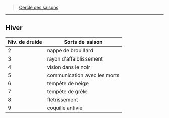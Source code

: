 ﻿---
!GenericItem
Id: druid_seasons_hd.md#hiver
ParentLink: druid_seasons_hd.md#cercle-des-saisons
Name: Hiver
ParentName: Cercle des saisons
NameLevel: 2
Attributes:
  Name: Hiver
  Markdown: >+
    ## <!--Name-->Hiver<!--/Name-->


    |Niv. de druide|Sorts de saison|

    |---|---|

    |2|nappe de brouillard|

    |3|rayon d'affaiblissement|

    |4|vision dans le noir|

    |5|communication avec les morts|

    |6|tempête de neige|

    |7|tempête de grêle|

    |8|flétrissement|

    |9|coquille antivie|

AttributesDictionary: >+
  Name: Hiver

  Markdown: >+

    ## <!--Name-->Hiver<!--/Name-->





    |Niv. de druide|Sorts de saison|



    |---|---|



    |2|nappe de brouillard|



    |3|rayon d'affaiblissement|



    |4|vision dans le noir|



    |5|communication avec les morts|



    |6|tempête de neige|



    |7|tempête de grêle|



    |8|flétrissement|



    |9|coquille antivie|



---
> [Cercle des saisons](hd_druid_seasons.md)

---

## Hiver

|Niv. de druide|Sorts de saison|
|---|---|
|2|nappe de brouillard|
|3|rayon d'affaiblissement|
|4|vision dans le noir|
|5|communication avec les morts|
|6|tempête de neige|
|7|tempête de grêle|
|8|flétrissement|
|9|coquille antivie|


